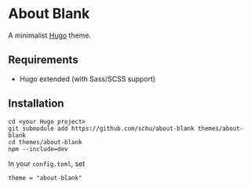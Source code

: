 # About Blank

A minimalist [Hugo](https://gohugo.io/) theme.

## Requirements

* Hugo extended (with Sass/SCSS support)

## Installation

```
cd <your Hugo project>
git submodule add https://github.com/schu/about-blank themes/about-blank
cd themes/about-blank
npm --include=dev
```

In your `config.toml`, set

```
theme = "about-blank"
```
